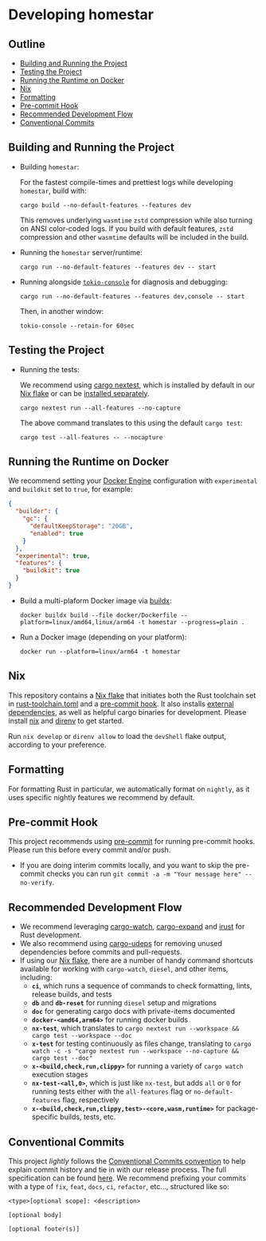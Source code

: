 # Developing homestar

## Outline

- [Building and Running the Project](#building-and-running-the-project)
- [Testing the Project](#testing-the-project)
- [Running the Runtime on Docker](#running-the-runtime-on-docker)
- [Nix](#nix)
- [Formatting](#formatting)
- [Pre-commit Hook](#pre-commit-hook)
- [Recommended Development Flow](#recommended-development-flow)
- [Conventional Commits](#conventional-commits)

## Building and Running the Project

- Building `homestar`:

  For the fastest compile-times and prettiest logs while developing `homestar`,
  build with:

  ``` console
  cargo build --no-default-features --features dev
  ```

  This removes underlying `wasmtime` `zstd` compression while also turning on
  ANSI color-coded logs. If you build with default features, `zstd` compression
  and other `wasmtime` defaults will be included in the build.

- Running the `homestar` server/runtime:

  ``` console
  cargo run --no-default-features --features dev -- start
  ```

- Running alongside [`tokio-console`][tokio-console] for diagnosis and debugging:

  ``` console
  cargo run --no-default-features --features dev,console -- start
  ```

  Then, in another window:

  ```console
  tokio-console --retain-for 60sec
  ```

## Testing the Project

- Running the tests:

  We recommend using [cargo nextest][cargo-nextest], which is installed by default
  in our [Nix flake](#nix) or can be [installed separately][cargo-nextest-install].

  ```console
  cargo nextest run --all-features --no-capture
  ```

  The above command translates to this using the default `cargo test`:

  ```console
  cargo test --all-features -- --nocapture
  ```

## Running the Runtime on Docker

We recommend setting your [Docker Engine][docker-engine] configuration
with `experimental` and `buildkit` set to `true`, for example:

``` json
{
  "builder": {
    "gc": {
      "defaultKeepStorage": "20GB",
      "enabled": true
    }
  },
  "experimental": true,
  "features": {
    "buildkit": true
  }
}
```

- Build a multi-plaform Docker image via [buildx][buildx]:

  ```console
  docker buildx build --file docker/Dockerfile --platform=linux/amd64,linux/arm64 -t homestar --progress=plain .
  ```

- Run a Docker image (depending on your platform):

  ```console
  docker run --platform=linux/arm64 -t homestar
  ```

## Nix
This repository contains a [Nix flake][nix-flake] that initiates both the Rust
toolchain set in [rust-toolchain.toml](./rust-toolchain.toml) and a
[pre-commit hook](#pre-commit-hook). It also installs
[external dependencies](#external-dependencies), as well as helpful cargo
binaries for development. Please install [nix][nix] and [direnv][direnv] to get
started.

Run `nix develop` or `direnv allow` to load the `devShell` flake output,
according to your preference.

## Formatting

For formatting Rust in particular, we automatically format on `nightly`, as it
uses specific nightly features we recommend by default.

## Pre-commit Hook

This project recommends using [pre-commit][pre-commit] for running pre-commit
hooks. Please run this before every commit and/or push.

- If you are doing interim commits locally, and you want to skip the pre-commit checks
  you can run
  `git commit -a -m "Your message here" --no-verify`.

## Recommended Development Flow

- We recommend leveraging [cargo-watch][cargo-watch],
  [cargo-expand][cargo-expand] and [irust][irust] for Rust development.
- We also recommend using [cargo-udeps][cargo-udeps] for removing unused
  dependencies before commits and pull-requests.
- If using our [Nix flake](./flake.nix), there are a number of handy
  command shortcuts available for working with `cargo-watch`, `diesel`, and
  other items, including:
  * **`ci`**, which runs a sequence of commands to check formatting, lints,
    release builds, and tests
  * **`db`** and **`db-reset`** for running `diesel` setup and migrations
  * **`doc`** for generating cargo docs with private-items documented
  * **`docker-<amd64,arm64>`** for running docker builds
  * **`nx-test`**, which translates to
    `cargo nextest run --workspace && cargo test --workspace --doc`
  * **`x-test`** for testing continuously as files change, translating to
    `cargo watch -c -s "cargo nextest run --workspace --no-capture && cargo test --doc"`
  * **`x-<build,check,run,clippy>`** for running a variety of `cargo watch`
    execution stages
  * **`nx-test-<all,0>`**, which is just like `nx-test`, but adds `all` or `0`
    for running tests either with the `all-features` flag or
    `no-default-features` flag, respectively
  * **`x-<build,check,run,clippy,test>-<core,wasm,runtime>`** for
    package-specific builds, tests, etc.

## Conventional Commits

This project *lightly* follows the [Conventional Commits convention][commit-spec-site]
to help explain commit history and tie in with our release process. The full specification
can be found [here][commit-spec]. We recommend prefixing your commits with
a type of `fix`, `feat`, `docs`, `ci`, `refactor`, etc..., structured like so:

```
<type>[optional scope]: <description>

[optional body]

[optional footer(s)]
```

[buildx]: https://docs.docker.com/engine/reference/commandline/buildx/
[cargo-expand]: https://github.com/dtolnay/cargo-expand
[cargo-nextest]: https://nexte.st/index.html
[cargo-nextest-install]: https://nexte.st/book/installation.html
[cargo-udeps]: https://github.com/est31/cargo-udeps
[cargo-watch]: https://github.com/watchexec/cargo-watch
[commit-spec]: https://www.conventionalcommits.org/en/v1.0.0/#specification
[commit-spec-site]: https://www.conventionalcommits.org/
[docker-engine]: https://docs.docker.com/engine/
[irust]: https://github.com/sigmaSd/IRust
[direnv]:https://direnv.net/
[nix]:https://nixos.org/download.html
[nix-flake]: https://nixos.wiki/wiki/Flakes
[pre-commit]: https://pre-commit.com/
[tokio-console]: https://github.com/tokio-rs/console
[wit-bindgen]: https://github.com/bytecodealliance/wit-bindgen
